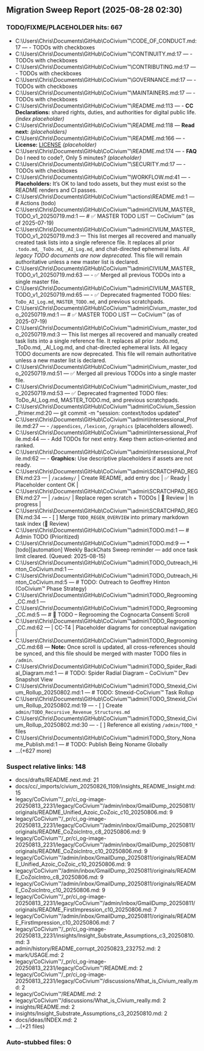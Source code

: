 ## Migration Sweep Report (2025-08-28 02:30)

### TODO/FIXME/PLACEHOLDER hits: 667
- C:\Users\Chris\Documents\GitHub\CoCivium™\CODE_OF_CONDUCT.md:17 — - TODOs with checkboxes
- C:\Users\Chris\Documents\GitHub\CoCivium™\CONTINUITY.md:17 — - TODOs with checkboxes
- C:\Users\Chris\Documents\GitHub\CoCivium™\CONTRIBUTING.md:17 — - TODOs with checkboxes
- C:\Users\Chris\Documents\GitHub\CoCivium™\GOVERNANCE.md:17 — - TODOs with checkboxes
- C:\Users\Chris\Documents\GitHub\CoCivium™\MAINTAINERS.md:17 — - TODOs with checkboxes
- C:\Users\Chris\Documents\GitHub\CoCivium™\README.md:113 — - **CC Declarations:** shared rights, duties, and authorities for digital public life. *(index placeholder)*
- C:\Users\Chris\Documents\GitHub\CoCivium™\README.md:118 — **Read next:** *(placeholders)*
- C:\Users\Chris\Documents\GitHub\CoCivium™\README.md:166 — - **License:** [LICENSE](./LICENSE) *(placeholder)*
- C:\Users\Chris\Documents\GitHub\CoCivium™\README.md:174 — - **FAQ** Do I need to code?, Only 5 minutes? *(placeholder)*
- C:\Users\Chris\Documents\GitHub\CoCivium™\SECURITY.md:17 — - TODOs with checkboxes
- C:\Users\Chris\Documents\GitHub\CoCivium™\WORKFLOW.md:41 — - **Placeholders:** It’s OK to land todo assets, but they must exist so the README renders and CI passes.
- C:\Users\Chris\Documents\GitHub\CoCivium™\actions\README.md:1 — # Actions (todo)
- C:\Users\Chris\Documents\GitHub\CoCivium™\admin\CIVIUM_MASTER_TODO_v1_20250719.md:1 — # ✅ MASTER TODO LIST — CoCivium™ (as of 2025-07-19)
- C:\Users\Chris\Documents\GitHub\CoCivium™\admin\CIVIUM_MASTER_TODO_v1_20250719.md:3 — This list merges all recovered and manually created task lists into a single reference file. It replaces all prior `.todo.md`, `_ToDo.md`, `_AI_Log.md`, and chat-directed ephemeral lists. *All legacy TODO documents are now deprecated.* This file will remain authoritative unless a new master list is declared.
- C:\Users\Chris\Documents\GitHub\CoCivium™\admin\CIVIUM_MASTER_TODO_v1_20250719.md:63 — - ✅ Merged all previous TODOs into a single master file.
- C:\Users\Chris\Documents\GitHub\CoCivium™\admin\CIVIUM_MASTER_TODO_v1_20250719.md:65 — - ✅ Deprecated fragmented TODO files: `ToDo_AI_Log.md`, `MASTER_TODO.md`, and previous scratchpads.
- C:\Users\Chris\Documents\GitHub\CoCivium™\admin\Civium_master_todo_20250719.md:1 — # ✅ MASTER TODO LIST — CoCivium™ (as of 2025-07-19)
- C:\Users\Chris\Documents\GitHub\CoCivium™\admin\Civium_master_todo_20250719.md:3 — This list merges all recovered and manually created task lists into a single reference file. It replaces all prior .todo.md, _ToDo.md, _AI_Log.md, and chat-directed ephemeral lists. All legacy TODO documents are now deprecated. This file will remain authoritative unless a new master list is declared.
- C:\Users\Chris\Documents\GitHub\CoCivium™\admin\Civium_master_todo_20250719.md:51 — ✅ Merged all previous TODOs into a single master file.
- C:\Users\Chris\Documents\GitHub\CoCivium™\admin\Civium_master_todo_20250719.md:53 — ✅ Deprecated fragmented TODO files: ToDo_AI_Log.md, MASTER_TODO.md, and previous scratchpads.
- C:\Users\Chris\Documents\GitHub\CoCivium™\admin\CoCivium_Session_Primer.md:20 — git commit -m "session: context/todos updated"
- C:\Users\Chris\Documents\GitHub\CoCivium™\admin\Intersessional_Profile.md:27 — - `/appendices`, `/lexicon`, `/graphics` (placeholders allowed).
- C:\Users\Chris\Documents\GitHub\CoCivium™\admin\Intersessional_Profile.md:44 — - Add TODOs for next entry.  Keep them action‑oriented and ranked.
- C:\Users\Chris\Documents\GitHub\CoCivium™\admin\Intersessional_Profile.md:62 — - **Graphics:** Use descriptive placeholders if assets are not ready.
- C:\Users\Chris\Documents\GitHub\CoCivium™\admin\SCRATCHPAD_REGEN.md:23 — | `/academy/`   | Create README, add entry doc | ✅ Ready | Placeholder content OK |
- C:\Users\Chris\Documents\GitHub\CoCivium™\admin\SCRATCHPAD_REGEN.md:27 — | `/admin/`     | Replace regen scratch + TODOs | 🔄 Review | In progress |
- C:\Users\Chris\Documents\GitHub\CoCivium™\admin\SCRATCHPAD_REGEN.md:34 — - [ ] Merge `TODO_REGEN_OVERVIEW` into primary markdown task index (🔄 Review)
- C:\Users\Chris\Documents\GitHub\CoCivium™\admin\TODO.md:1 — # Admin TODO (Prioritized)
- C:\Users\Chris\Documents\GitHub\CoCivium™\admin\TODO.md:9 — * [todo][automation] Weekly BackChats Sweep reminder — add once task limit cleared.  (Queued: 2025-08-15)
- C:\Users\Chris\Documents\GitHub\CoCivium™\admin\TODO_Outreach_Hinton_CoCivium.md:1 — <!-- Filename: TODO_Outreach_Hinton_CoCivium.md -->
- C:\Users\Chris\Documents\GitHub\CoCivium™\admin\TODO_Outreach_Hinton_CoCivium.md:5 — # TODO: Outreach to Geoffrey Hinton (CoCivium™ Phase Strategy)
- C:\Users\Chris\Documents\GitHub\CoCivium™\admin\TODO_Regrooming_CC.md:1 — <!-- Filename: TODO_Regrooming_CC.md -->
- C:\Users\Chris\Documents\GitHub\CoCivium™\admin\TODO_Regrooming_CC.md:5 — # 🧠 TODO – Regrooming the Cognocarta Consenti Scroll
- C:\Users\Chris\Documents\GitHub\CoCivium™\admin\TODO_Regrooming_CC.md:62 — | CC-T4 | Placeholder diagrams for conceptual navigation |
- C:\Users\Chris\Documents\GitHub\CoCivium™\admin\TODO_Regrooming_CC.md:68 — **Note:** Once scroll is updated, all cross-references should be synced, and this file should be merged with master TODO files in `/admin`.
- C:\Users\Chris\Documents\GitHub\CoCivium™\admin\TODO_Spider_Radial_Diagram.md:1 — # TODO: Spider Radial Diagram – CoCivium™ Dev Snapshot View
- C:\Users\Chris\Documents\GitHub\CoCivium™\admin\TODO_Stnexid_Civium_Rollup_20250802.md:1 — # TODO: Stnexid-CoCivium™ Task Rollup
- C:\Users\Chris\Documents\GitHub\CoCivium™\admin\TODO_Stnexid_Civium_Rollup_20250802.md:19 — - [ ] Create `admin/TODO_Recursive_Revenue_Structures.md`
- C:\Users\Chris\Documents\GitHub\CoCivium™\admin\TODO_Stnexid_Civium_Rollup_20250802.md:30 — - [ ] Reference all existing `/admin/TODO_*` files
- C:\Users\Chris\Documents\GitHub\CoCivium™\admin\TODO_Story_Noname_Publish.md:1 — # TODO: Publish Being Noname Globally
- …(+627 more)

### Suspect relative links: 148
- docs/drafts/README.next.md: 21
- docs/cc/_imports/civium_20250826_1109/insights_README_Insight.md: 15
- legacy/CoCivium™/_pr/ci_og-image-20250813_2231/legacy/CoCivium™/admin/inbox/GmailDump_20250811/originals/README_Unified_Azoic_CoZoic_c10_20250806.md: 9
- legacy/CoCivium™/_pr/ci_og-image-20250813_2231/legacy/CoCivium™/admin/inbox/GmailDump_20250811/originals/README_CoZoicIntro_c8_20250806.md: 9
- legacy/CoCivium™/_pr/ci_og-image-20250813_2231/legacy/CoCivium™/admin/inbox/GmailDump_20250811/originals/README_CoZoicIntro_c10_20250806.md: 9
- legacy/CoCivium™/admin/inbox/GmailDump_20250811/originals/README_Unified_Azoic_CoZoic_c10_20250806.md: 9
- legacy/CoCivium™/admin/inbox/GmailDump_20250811/originals/README_CoZoicIntro_c8_20250806.md: 9
- legacy/CoCivium™/admin/inbox/GmailDump_20250811/originals/README_CoZoicIntro_c10_20250806.md: 9
- legacy/CoCivium™/_pr/ci_og-image-20250813_2231/legacy/CoCivium™/admin/inbox/GmailDump_20250811/originals/README_FirstImpression_c10_20250806.md: 7
- legacy/CoCivium™/admin/inbox/GmailDump_20250811/originals/README_FirstImpression_c10_20250806.md: 7
- legacy/CoCivium™/_pr/ci_og-image-20250813_2231/insights/Insight_Substrate_Assumptions_c3_20250810.md: 3
- admin/history/README_corrupt_20250823_232752.md: 2
- mark/USAGE.md: 2
- legacy/CoCivium™/_pr/ci_og-image-20250813_2231/legacy/CoCivium™/README.md: 2
- legacy/CoCivium™/_pr/ci_og-image-20250813_2231/legacy/CoCivium™/discussions/What_is_Civium_really.md: 2
- legacy/CoCivium™/README.md: 2
- legacy/CoCivium™/discussions/What_is_Civium_really.md: 2
- insights/README.md: 2
- insights/Insight_Substrate_Assumptions_c3_20250810.md: 2
- docs/ideas/INDEX.md: 2
- …(+21 files)

### Auto-stubbed files: 0


